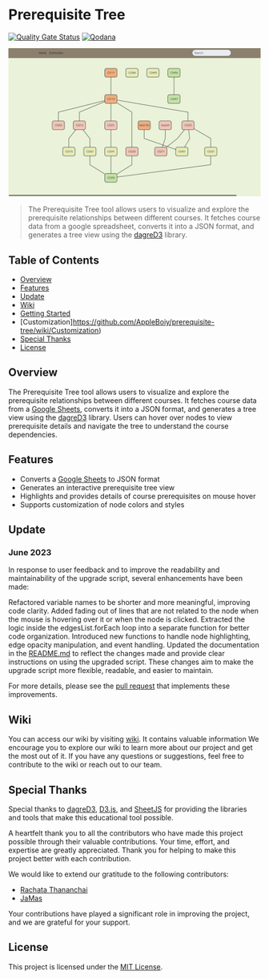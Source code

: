 # Prerequisite Tree

[![Quality Gate Status](https://sonarcloud.io/api/project_badges/measure?project=AppleBoiy_prerequisite-tree&metric=alert_status)](https://sonarcloud.io/summary/new_code?id=AppleBoiy_prerequisite-tree) [![Qodana](https://github.com/AppleBoiy/prerequisite-tree/actions/workflows/code_quality.yml/badge.svg)](https://github.com/AppleBoiy/prerequisite-tree/actions/workflows/code_quality.yml)

<img src="./docs/img/tree_view_screenshot.png" width="1000" alt="">

> The Prerequisite Tree tool allows users to visualize and explore the prerequisite relationships between different courses. It fetches course data from a google spreadsheet, converts it into a JSON format, and generates a tree view using the [dagreD3] library.

## Table of Contents

- [Overview](#overview)
- [Features](#features)
- [Update](#update)
- [Wiki](#wiki)
- [Getting Started](https://github.com/AppleBoiy/prerequisite-tree/wiki/Getting-Started)
- [Customization]https://github.com/AppleBoiy/prerequisite-tree/wiki/Customization)
- [Special Thanks](#special-thanks)
- [License](#license)

## Overview

The Prerequisite Tree tool allows users to visualize and explore the prerequisite relationships between different
courses. It fetches course data from a [Google Sheets], converts it into a JSON format, and generates a tree view
using the [dagreD3] library. Users can hover over nodes to view prerequisite details and navigate the tree to understand
the course dependencies.

## Features

- Converts a [Google Sheets] to JSON format
- Generates an interactive prerequisite tree view
- Highlights and provides details of course prerequisites on mouse hover
- Supports customization of node colors and styles

## Update
### June 2023
In response to user feedback and to improve the readability and maintainability of the upgrade script, several enhancements have been made:

Refactored variable names to be shorter and more meaningful, improving code clarity.
Added fading out of lines that are not related to the node when the mouse is hovering over it or when the node is clicked.
Extracted the logic inside the edgesList.forEach loop into a separate function for better code organization.
Introduced new functions to handle node highlighting, edge opacity manipulation, and event handling.
Updated the documentation in the [README.md](README.md) to reflect the changes made and provide clear instructions on using the upgraded script.
These changes aim to make the upgrade script more flexible, readable, and easier to maintain.

For more details, please see the [pull request](https://github.com/AppleBoiy/prerequisite-tree/pull/84) that implements these improvements.

## Wiki

You can access our wiki by visiting [wiki]. It contains valuable information We encourage you to explore our wiki to learn more about our project and get the most out of it. If you have any
questions or suggestions, feel free to contribute to the wiki or reach out to our team.

## Special Thanks

Special thanks to [dagreD3], [D3.js], and [SheetJS] for providing the libraries and tools that make this educational
tool possible.

A heartfelt thank you to all the contributors who have made this project possible through their valuable contributions. Your time, effort, and expertise are greatly appreciated. Thank you for helping to make this project better with each contribution.

We would like to extend our gratitude to the following contributors:

- [Rachata Thananchai](https://github.com/Meaww2)
- [JaMas](https://github.com/PrakitJm)

Your contributions have played a significant role in improving the project, and we are grateful for your support.


## License

This project is licensed under the [MIT License](LICENSE).


[dagreD3]: https://github.com/dagrejs/dagre-d3
[D3.js]: https://d3js.org
[SheetJS]: https://sheetjs.com

[Node.js]: https://nodejs.org/en
[Python]: https://www.python.org

[wiki]: https://github.com/AppleBoiy/prerequisite-tree/wiki/Home/
[Google Sheets]: https://docs.google.com/spreadsheets

[tree.js]: docs/js/tree.js
[tree.css]: docs/css/tree.css
